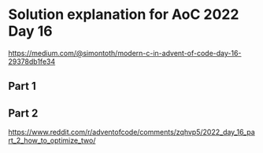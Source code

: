 # Solution explanation for AoC 2022 Day 16

https://medium.com/@simontoth/modern-c-in-advent-of-code-day-16-29378db1fe34

## Part 1



## Part 2


https://www.reddit.com/r/adventofcode/comments/zqhvp5/2022_day_16_part_2_how_to_optimize_two/
